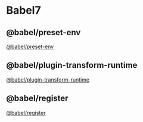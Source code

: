 # Babel7

## @babel/preset-env

[@babel/preset-env](./babel-preset-env/readme.md)

## @babel/plugin-transform-runtime

[@babel/plugin-transform-runtime](./babel-plugin-tranform-runtime/readme.md)

## @babel/register

[@babel/register](./babel-register/readme.md)